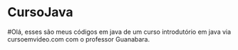 # CursoJava
#Olá, esses são meus códigos em java de um curso introdutório em java via cursoemvideo.com com o professor Guanabara.
